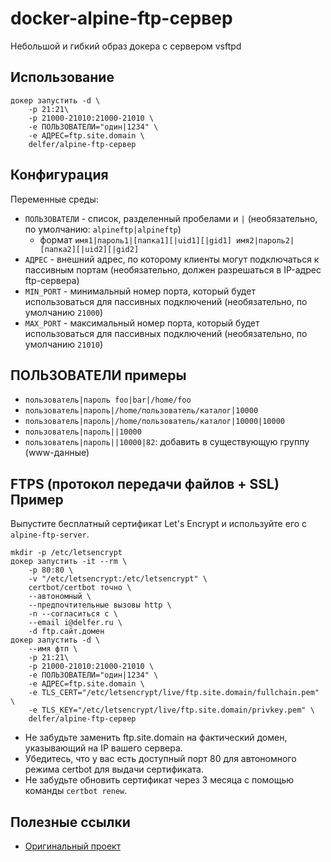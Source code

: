 # docker-alpine-ftp-сервер
Небольшой и гибкий образ докера с сервером vsftpd

## Использование
```
докер запустить -d \
    -р 21:21\
    -p 21000-21010:21000-21010 \
    -e ПОЛЬЗОВАТЕЛИ="один|1234" \
    -e АДРЕС=ftp.site.domain \
    delfer/alpine-ftp-сервер
```

## Конфигурация

Переменные среды:
- `ПОЛЬЗОВАТЕЛИ` - список, разделенный пробелами и `|` (необязательно, по умолчанию: `alpineftp|alpineftp`)
  - формат `имя1|пароль1|[папка1][|uid1][|gid1] имя2|пароль2|[папка2][|uid2][|gid2]`
- `АДРЕС` - внешний адрес, по которому клиенты могут подключаться к пассивным портам (необязательно, должен разрешаться в IP-адрес ftp-сервера)
- `MIN_PORT` - минимальный номер порта, который будет использоваться для пассивных подключений (необязательно, по умолчанию `21000`)
- `MAX_PORT` - максимальный номер порта, который будет использоваться для пассивных подключений (необязательно, по умолчанию `21010`)

## ПОЛЬЗОВАТЕЛИ примеры

- `пользователь|пароль foo|bar|/home/foo`
- `пользователь|пароль|/home/пользователь/каталог|10000`
- `пользователь|пароль|/home/пользователь/каталог|10000|10000`
- `пользователь|пароль||10000`
- `пользователь|пароль||10000|82`: добавить в существующую группу (www-данные)

## FTPS (протокол передачи файлов + SSL) Пример

Выпустите бесплатный сертификат Let's Encrypt и используйте его с `alpine-ftp-server`.

```
mkdir -p /etc/letsencrypt
докер запустить -it --rm \
    -р 80:80 \
    -v "/etc/letsencrypt:/etc/letsencrypt" \
    certbot/certbot точно \
    --автономный \
    --предпочтительные вызовы http \
    -n --согласиться с \
    --email i@delfer.ru \
    -d ftp.сайт.домен
докер запустить -d \
    --имя фтп \
    -р 21:21\
    -p 21000-21010:21000-21010 \
    -e ПОЛЬЗОВАТЕЛИ="один|1234" \
    -e АДРЕС=ftp.site.domain \
    -e TLS_CERT="/etc/letsencrypt/live/ftp.site.domain/fullchain.pem" \
    -e TLS_KEY="/etc/letsencrypt/live/ftp.site.domain/privkey.pem" \
    delfer/alpine-ftp-сервер
```

- Не забудьте заменить ftp.site.domain на фактический домен, указывающий на IP вашего сервера.
- Убедитесь, что у вас есть доступный порт 80 для автономного режима certbot для выдачи сертификата.
- Не забудьте обновить сертификат через 3 месяца с помощью команды `certbot renew`.

## Полезные ссылки
- [Оригинальный проект](https://github.com/delfer/docker-alpine-ftp-server)